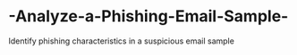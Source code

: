 # -Analyze-a-Phishing-Email-Sample-
 Identify phishing characteristics in a suspicious email sample
